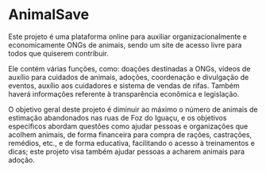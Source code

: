 # AnimalSave

Este projeto é uma plataforma online para auxiliar organizacionalmente e economicamente ONGs de animais, sendo um site de acesso livre para todos que quiserem contribuir.

Ele contém várias funções, como: doações destinadas a ONGs, vídeos de auxílio para cuidados de animais, adoções, coordenação e divulgação de eventos, auxílio aos cuidadores e sistema de vendas de rifas. Também haverá informações referente à transparência econômica e legislação.

O objetivo geral deste projeto é diminuir ao máximo o número de animais de estimação abandonados nas ruas de Foz do Iguaçu, e os objetivos específicos abordam questões como ajudar pessoas e organizações que acolhem animais, de forma financeira para compra de rações, castrações, remédios, etc., e de forma educativa, facilitando o acesso à treinamentos e dicas; este projeto visa também ajudar pessoas a acharem animais para adoção.



